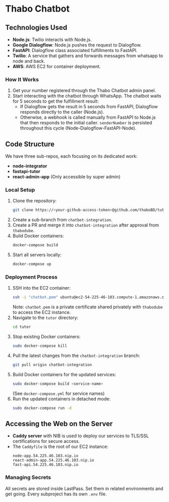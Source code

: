 # Thabo Chatbot

## Technologies Used
- **Node.js**: Twilio interacts with Node.js.
- **Google Dialogflow**: Node.js pushes the request to Dialogflow.
- **FastAPI**: Dialogflow class associated fulfillments to FastAPI.
- **Twilio**: A service that gathers and forwards messages from whatsapp to node and back.
- **AWS**: AWS EC2 for container deployment.

### How It Works
1. Get your number registered through the Thabo Chatbot admin panel.
2. Start interacting with the chatbot through WhatsApp. The chatbot waits for 5 seconds to get the fulfillment result:
   - If Dialogflow gets the result in 5 seconds from FastAPI, Dialogflow responds directly to the caller (Node.js).
   - Otherwise, a webhook is called manually from FastAPI to Node.js that then responds to the initial caller. `senderNumber` is persisted throughout this cycle (Node-Dialogflow-FastAPI-Node).

## Code Structure
We have three sub-repos, each focusing on its dedicated work:
- **node-integrator**
- **fastapi-tutor**
- **react-admin-app** (Only accessible by super admin)

### Local Setup
1. Clone the repository:
   ```bash
   git clone https://<your-github-access-token>@github.com/thaboBD/tutor.git
   ```
2. Create a sub-branch from `chatbot-integration`.
3. Create a PR and merge it into `chatbot-integration` after approval from `thabodube`.
4. Build Docker containers:
   ```bash
   docker-compose build
   ```
5. Start all servers locally:
   ```bash
   docker-compose up
   ```

### Deployment Process
1. SSH into the EC2 container:
   ```bash
   ssh -i "chatbot.pem" ubuntu@ec2-54-225-46-103.compute-1.amazonaws.com
   ```
   Note: `chatbot.pem` is a private certificate shared privately with `thabodube` to access the EC2 instance.
2. Navigate to the `tutor` directory:
   ```bash
   cd tutor
   ```
3. Stop existing Docker containers:
   ```bash
   sudo docker-compose kill
   ```
4. Pull the latest changes from the `chatbot-integration` branch:
   ```bash
   git pull origin chatbot-integration
   ```
5. Build Docker containers for the updated services:
   ```bash
   sudo docker-compose build <service-name>
   ```
   (See `docker-compose.yml` for service names)
6. Run the updated containers in detached mode:
   ```bash
   sudo docker-compose run -d
   ```

## Accessing the Web on the Server
- **Caddy server** with NIB is used to deploy our services to TLS/SSL certifications for secure access.
- The `Caddyfile` is the root of our EC2 instance:
  ```
  node-app.54.225.46.103.nip.io
  react-admin-app.54.225.46.103.nip.io
  fast-api.54.225.46.103.nip.io
  ```

### Managing Secrets
All secrets are stored inside LastPass. Set them in related environments and get going. Every subproject has its own `.env` file.
